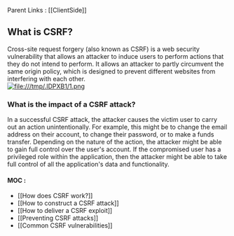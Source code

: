 Parent Links : [[ClientSide]]     

## What is CSRF?
  
  
Cross-site request forgery (also known as CSRF) is a web security vulnerability that allows an attacker to induce users to perform actions that they do not intend to perform. It allows an attacker to partly circumvent the same origin policy, which is designed to prevent different websites from interfering with each other.  
[![file:///tmp/.IDPXB1/1.png](file:///tmp/.IDPXB1/1.png)](https://portswigger.net/web-security/images/cross-site%20request%20forgery.svg)  
  
  

### What is the impact of a CSRF attack?

  
In a successful CSRF attack, the attacker causes the victim user to carry out an action unintentionally. For example, this might be to change the email address on their account, to change their password, or to make a funds transfer. Depending on the nature of the action, the attacker might be able to gain full control over the user's account. If the compromised user has a privileged role within the application, then the attacker might be able to take full control of all the application's data and functionality.


#### MOC :
- [[How does CSRF work?]]
- [[How to construct a CSRF attack]]
- [[How to deliver a CSRF exploit]]
- [[Preventing CSRF attacks]]
- [[Common CSRF vulnerabilities]]